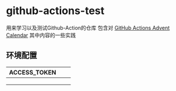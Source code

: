 # github-actions-test
用来学习以及测试Github-Action的仓库
包含对 [GitHub Actions Advent Calendar](https://www.edwardthomson.com/blog/github_actions_1_cicd_triggers.html) 其中内容的一些实践

## 环境配置
| ACCESS_TOKEN |      |      |
| ------------ | ---- | ---- |
|              |      |      |
|              |      |      |
|              |      |      |



